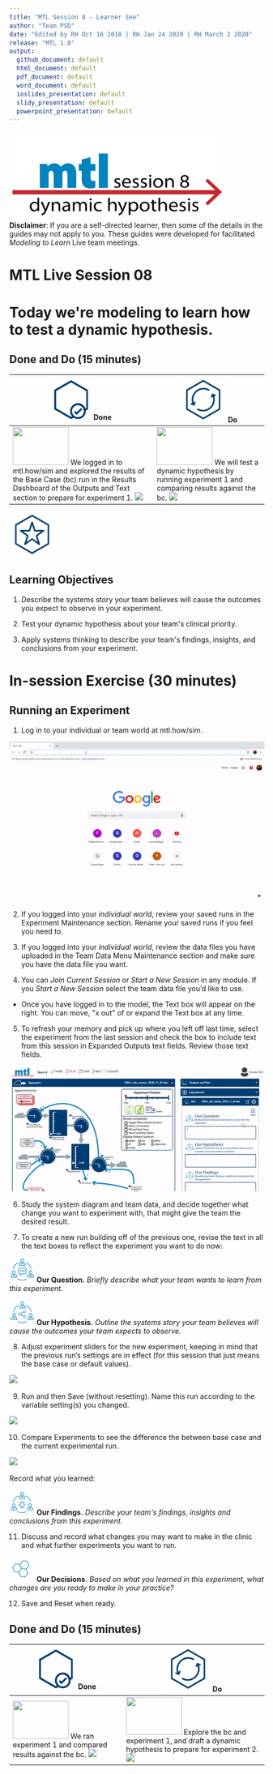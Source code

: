 ```yaml
---
title: "MTL Session 8 - Learner See"
author: "Team PSD"
date: "Edited by RH Oct 16 2018 | RH Jan 24 2020 | RH March 2 2020"
release: "MTL 1.8"
output: 
  github_document: default
  html_document: default
  pdf_document: default
  word_document: default
  ioslides_presentation: default
  slidy_presentation: default
  powerpoint_presentation: default
---
```


[<img src = "https://github.com/lzim/teampsd/blob/master/resources/title_slides/mtl_s08_dynamic_hypothesis_title.png"
     height = "175" width = "420">](#DontLink)  
     **Disclaimer**: If you are a self-directed learner, then some of the details in the guides may not apply to you. These guides were developed for facilitated *Modeling to Learn* Live team meetings.
# MTL Live Session 08

# Today we're modeling to learn how to test a dynamic hypothesis.

## Done and Do (15 minutes)
<!-- Do/Done Tables -->
| [<img src = "https://github.com/lzim/teampsd/blob/master/resources/icons/done.png" height = "80" width = "80">](#.) **Done** | [<img src = "https://github.com/lzim/teampsd/blob/master/resources/icons/do.png" height = "90" width = "90">](#.) **Do** |
| --- | --- | 
| [<img src = "https://raw.githubusercontent.com/lzim/teampsd/master/resources/logos/mtl_how_sim.png" height = "75" width = "110">](http://mtl.how/sim) We logged in to mtl.how/sim and explored the results of the Base Case (bc) run in the Results Dashboard of the Outputs and Text section to prepare for experiment 1. [![](https://raw.githubusercontent.com/lzim/teampsd/master/resources/gifs/sim_ui_outputs_text_section.gif)](#.) | [<img src = "https://raw.githubusercontent.com/lzim/teampsd/master/resources/logos/mtl_how_sim.png" height = "75" width = "110">](http://mtl.how/sim) We will test a dynamic hypothesis by running experiment 1 and comparing results against the bc. [![](https://raw.githubusercontent.com/lzim/teampsd/master/resources/gifs/sim_ui_results_dash.gif)](#.) |

<!-- Learning Objectives Icon --> 
[<img src = "https://github.com/lzim/teampsd/blob/master/resources/icons/learning_objectives.png" height = "90" width = "90" style ="display: inline-block"/>](#.)

## Learning Objectives

1. Describe the systems story your team believes will cause the outcomes you expect to observe in your experiment.

2. Test your dynamic hypothesis about your team's clinical priority.

3. Apply systems thinking to describe your team's findings, insights, and conclusions from your experiment.


# In-session Exercise (30 minutes)

## Running an Experiment

1.	Log in to your individual or team world at mtl.how/sim.

[![](https://raw.githubusercontent.com/lzim/teampsd/master/resources/gifs/sim_ui_1.gif)](#.)

2.	If you logged into your *individual world*, review your saved runs in the Experiment Maintenance section. Rename your saved runs if you feel you need to.

3.	If you logged into your *individual world*, review the data files you have uploaded in the Team Data Menu Maintenance section and make sure you have the data file you want.

4.	You can *Join Current Session* or *Start a New Session* in any module. If you *Start a New Session* select the team data file you’d like to use. 

+ Once you have logged in to the model, the Text box will appear on the right. You can move, "x out" of or expand the Text box at any time.

5.	To refresh your memory and pick up where you left off last time, select the experiment from the last session and check the box to include text from this session in Expanded Outputs text fields. Review those text fields.

[![](https://raw.githubusercontent.com/lzim/teampsd/master/resources/gifs/sim_ui_previous_exp.gif)](#.)

6.	Study the system diagram and team data, and decide together what change you want to experiment with, that might give the team the desired result.

7. To create a new run building off of the previous one, revise the text in all the text boxes to reflect the experiment you want to do now:

[<img src = "https://raw.githubusercontent.com/lzim/teampsd/master/resources/icons/mtl_question.png" height = "50" width = "50" style = "display: inline-block"/>](#.) **Our Question.** *Briefly describe what your team wants to learn from this experiment.* 

[<img src = "https://raw.githubusercontent.com/lzim/teampsd/master/resources/icons/mtl_hypothesis.png" height = "50" width = "50" style = "display: inline-block"/>](#.) **Our Hypothesis.** *Outline the systems story your team believes will cause the outcomes your team expects to observe.*

8.	Adjust experiment sliders for the new experiment, keeping in mind that the previous run’s settings are in effect (for this session that just means the base case or default values).

[![](https://raw.githubusercontent.com/lzim/teampsd/master/resources/gifs/sim_ui_adjust_sliders.gif)](#.)

9.	Run and then Save (without resetting). Name this run according to the variable setting(s) you changed.

[![](https://raw.githubusercontent.com/lzim/teampsd/master/resources/gifs/sim_ui_save_exp.gif)](#.)

10.	Compare Experiments to see the difference the between base case and the current experimental run. 

[![](https://raw.githubusercontent.com/lzim/teampsd/master/resources/gifs/sim_ui_results_dash.gif)](#.)

Record what you learned:

[<img src = "https://raw.githubusercontent.com/lzim/teampsd/master/resources/icons/mtl_findings.png" height = "50" width = "50" style = "display: inline-block"/>](#.) **Our Findings.** *Describe your team's findings, insights and conclusions from this experiment.* 

11.	Discuss and record what changes you may want to make in the clinic and what further experiments you want to run. 

 [<img src = "https://raw.githubusercontent.com/lzim/teampsd/master/resources/icons/mtl_decisions.png" height = "50" width = "50" style = "display: inline-block"/>](#.) **Our Decisions.** *Based on what you learned in this experiment, what changes are you ready to make in your practice?*

12. Save and Reset when ready.
 

## Done and Do (15 minutes)
<!-- Do/Done Tables -->
| [<img src = "https://github.com/lzim/teampsd/blob/master/resources/icons/done.png" height = "80" width = "80">](#.) **Done** | [<img src = "https://github.com/lzim/teampsd/blob/master/resources/icons/do.png" height = "90" width = "90">](#.) **Do** |
| --- | --- | 
| [<img src = "https://raw.githubusercontent.com/lzim/teampsd/master/resources/logos/mtl_how_sim.png" height = "75" width = "110">](http://mtl.how/sim) We ran experiment 1 and compared results against the bc. [![](https://raw.githubusercontent.com/lzim/teampsd/master/resources/gifs/sim_ui_results_dash.gif)](#.)| [<img src = "https://raw.githubusercontent.com/lzim/teampsd/master/resources/logos/mtl_how_sim.png" height = "75" width = "110">](http://mtl.how/sim) Explore the bc and experiment 1, and draft a dynamic hypothesis to prepare for experiment 2. [![](https://raw.githubusercontent.com/lzim/teampsd/master/resources/gifs/sim_ui_text_fields.gif)](#.) | 
